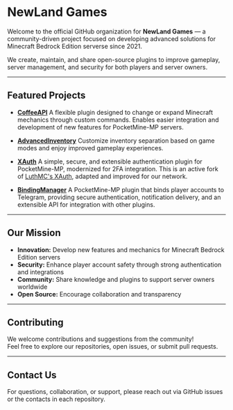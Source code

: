 # NewLand Games

Welcome to the official GitHub organization for **NewLand Games** — a community-driven project focused on developing advanced solutions for Minecraft Bedrock Edition serverse  since 2021.

We create, maintain, and share open-source plugins to improve gameplay, server management, and security for both players and server owners.

---

## Featured Projects

- [**CoffeeAPI**](https://github.com/newlandpe/CoffeeAPI)
  A flexible plugin designed to change or expand Minecraft mechanics through custom commands. Enables easier integration and development of new features for PocketMine-MP servers.

- [**AdvancedInventory**](https://github.com/newlandpe/AdvancedInventory)
  Customize inventory separation based on game modes and enjoy improved gameplay experiences.

- [**XAuth**](https://github.com/newlandpe/XAuth)
  A simple, secure, and extensible authentication plugin for PocketMine-MP, modernized for 2FA integration. This is an active fork of [LuthMC's XAuth](https://github.com/LuthMC/XAuth), adapted and improved for our network.

- [**BindingManager**](https://github.com/newlandpe/BindingManager)
  A PocketMine-MP plugin that binds player accounts to Telegram, providing secure authentication, notification delivery, and an extensible API for integration with other plugins.

---

## Our Mission

- **Innovation:** Develop new features and mechanics for Minecraft Bedrock Edition servers
- **Security:** Enhance player account safety through strong authentication and integrations
- **Community:** Share knowledge and plugins to support server owners worldwide
- **Open Source:** Encourage collaboration and transparency

---

## Contributing

We welcome contributions and suggestions from the community!  
Feel free to explore our repositories, open issues, or submit pull requests.

---

## Contact Us

For questions, collaboration, or support, please reach out via GitHub issues or the contacts in each repository.
